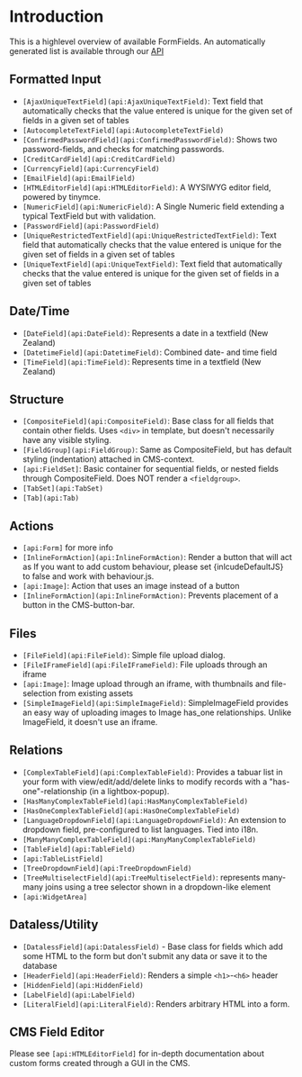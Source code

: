 # Introduction

This is a highlevel overview of available FormFields. An automatically generated list is available through our [API](api:FormField)

## Formatted Input

*  `[AjaxUniqueTextField](api:AjaxUniqueTextField)`: Text field that automatically checks that the value entered is unique for
the given set of fields in a given set of tables
*  `[AutocompleteTextField](api:AutocompleteTextField)`
*  `[ConfirmedPasswordField](api:ConfirmedPasswordField)`: Shows two password-fields, and checks for matching passwords.
*  `[CreditCardField](api:CreditCardField)`
*  `[CurrencyField](api:CurrencyField)`
*  `[EmailField](api:EmailField)`
*  `[HTMLEditorField](api:HTMLEditorField)`: A WYSIWYG editor field, powered by tinymce.
*  `[NumericField](api:NumericField)`: A Single Numeric field extending a typical TextField but with validation.
*  `[PasswordField](api:PasswordField)`
*  `[UniqueRestrictedTextField](api:UniqueRestrictedTextField)`: Text field that automatically checks that the value entered
is unique for the given set of fields in a given set of tables
*  `[UniqueTextField](api:UniqueTextField)`: Text field that automatically checks that the value entered is unique for the
given set of fields in a given set of tables

## Date/Time

*  `[DateField](api:DateField)`: Represents a date in a textfield (New Zealand)
*  `[DatetimeField](api:DatetimeField)`: Combined date- and time field
*  `[TimeField](api:TimeField)`: Represents time in a textfield (New Zealand)

## Structure

*  `[CompositeField](api:CompositeField)`: Base class for all fields that contain other fields. Uses `<div>` in template, but
doesn't necessarily have any visible styling.
*  `[FieldGroup](api:FieldGroup)`: Same as CompositeField, but has default styling (indentation) attached in CMS-context.
*  `[api:FieldSet]`: Basic container for sequential fields, or nested fields through CompositeField. Does NOT render a
`<fieldgroup>`.
*  `[TabSet](api:TabSet)`
*  `[Tab](api:Tab)`


## Actions

*  `[api:Form]` for more info
*  `[InlineFormAction](api:InlineFormAction)`:  Render a button that will act as If you want to add custom behaviour, please
set {inlcudeDefaultJS} to false and work with behaviour.js.
*  `[api:Image]`: Action that uses an image instead of a button
*  `[InlineFormAction](api:InlineFormAction)`: Prevents placement of a button in the CMS-button-bar.

## Files

*  `[FileField](api:FileField)`: Simple file upload dialog.
*  `[FileIFrameField](api:FileIFrameField)`: File uploads through an iframe
*  `[api:Image]`: Image upload through an iframe, with thumbnails and file-selection from existing assets
*  `[SimpleImageField](api:SimpleImageField)`:  SimpleImageField provides an easy way of uploading images to Image has_one
relationships. Unlike ImageField, it doesn't use an iframe.


## Relations

*  `[ComplexTableField](api:ComplexTableField)`: Provides a tabuar list in your form with view/edit/add/delete links to modify
records with a "has-one"-relationship (in a lightbox-popup).
*  `[HasManyComplexTableField](api:HasManyComplexTableField)`
*  `[HasOneComplexTableField](api:HasOneComplexTableField)`
*  `[LanguageDropdownField](api:LanguageDropdownField)`:  An extension to dropdown field, pre-configured to list languages.
Tied into i18n.
*  `[ManyManyComplexTableField](api:ManyManyComplexTableField)`
*  `[TableField](api:TableField)`
*  `[api:TableListField]`
*  `[TreeDropdownField](api:TreeDropdownField)`
*  `[TreeMultiselectField](api:TreeMultiselectField)`: represents many-many joins using a tree selector shown in a
dropdown-like element
*  `[api:WidgetArea]`



## Dataless/Utility

*  `[DatalessField](api:DatalessField)` - Base class for fields which add some HTML to the form but don't submit any data or
save it to the database
*  `[HeaderField](api:HeaderField)`: Renders a simple `<h1>`-`<h6>` header
*  `[HiddenField](api:HiddenField)`
*  `[LabelField](api:LabelField)`
*  `[LiteralField](api:LiteralField)`: Renders arbitrary HTML into a form.

## CMS Field Editor

Please see `[api:HTMLEditorField]` for in-depth documentation about custom forms created through a GUI in the CMS.
